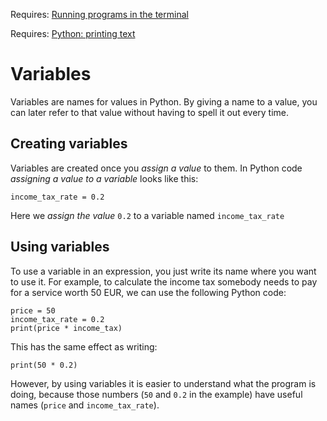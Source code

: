 
Requires: [Running programs in the terminal](./running-in-terminal.md)

Requires: [Python: printing text](./py-print.md)

# Variables

Variables are names for values in Python.  By giving a name to a
value, you can later refer to that value without having to spell it
out every time.

## Creating variables


Variables are created once you *assign a value* to them.  In Python
code *assigning a value to a variable* looks like this:

```
income_tax_rate = 0.2
```

Here we *assign the value* `0.2` to a variable named `income_tax_rate`

## Using variables

To use a variable in an expression, you just write its name where you
want to use it.  For example, to calculate the income tax somebody
needs to pay for a service worth 50 EUR, we can use the following
Python code:

```
price = 50
income_tax_rate = 0.2
print(price * income_tax)
```

This has the same effect as writing:

```
print(50 * 0.2)
```

However, by using variables it is easier to understand what the
program is doing, because those numbers (`50` and `0.2` in the
example) have useful names (`price` and `income_tax_rate`).
